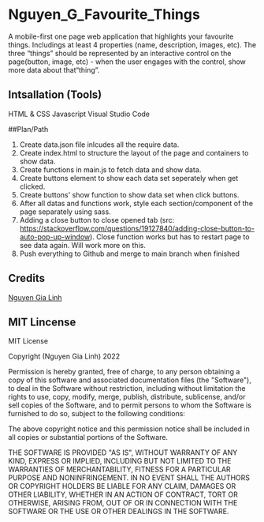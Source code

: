 # Nguyen_G_Favourite_Things
A mobile-first one page web application that highlights your favourite things. Includings at least 4 properties (name, description, images, etc). The three “things” should be represented by an interactive control on the page(button, image, etc) - when the user engages with the control, show more data about that“thing”.

## Intsallation (Tools)
HTML & CSS
Javascript
Visual Studio Code

##Plan/Path
1. Create data.json file inlcudes all the require data.
2. Create index.html to structure the layout of the page and containers to show data.
3. Create functions in main.js to fetch data and show data.
4. Create buttons element to show each data set seperately when get clicked.
5. Create buttons' show function to show data set when click buttons.
6. After all datas and functions work, style each section/component of the page separately using sass.
7. Adding a close button to close opened tab (src: https://stackoverflow.com/questions/19127840/adding-close-button-to-auto-pop-up-window). Close function works but has to restart page to see data again. Will work more on this.
8. Push everything to Github and merge to main branch when finished

## Credits

[Nguyen Gia Linh](https://github.com/Ery205275)

## MIT Lincense
MIT License

Copyright (Nguyen Gia Linh) 2022 

Permission is hereby granted, free of charge, to any person obtaining a copy
of this software and associated documentation files (the "Software"), to deal
in the Software without restriction, including without limitation the rights
to use, copy, modify, merge, publish, distribute, sublicense, and/or sell
copies of the Software, and to permit persons to whom the Software is
furnished to do so, subject to the following conditions:

The above copyright notice and this permission notice shall be included in all
copies or substantial portions of the Software.

THE SOFTWARE IS PROVIDED "AS IS", WITHOUT WARRANTY OF ANY KIND, EXPRESS OR
IMPLIED, INCLUDING BUT NOT LIMITED TO THE WARRANTIES OF MERCHANTABILITY,
FITNESS FOR A PARTICULAR PURPOSE AND NONINFRINGEMENT. IN NO EVENT SHALL THE
AUTHORS OR COPYRIGHT HOLDERS BE LIABLE FOR ANY CLAIM, DAMAGES OR OTHER
LIABILITY, WHETHER IN AN ACTION OF CONTRACT, TORT OR OTHERWISE, ARISING FROM,
OUT OF OR IN CONNECTION WITH THE SOFTWARE OR THE USE OR OTHER DEALINGS IN THE
SOFTWARE.
